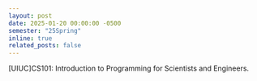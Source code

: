 ```yaml
---
layout: post
date: 2025-01-20 00:00:00 -0500
semester: "25Spring"
inline: true
related_posts: false
---
```


[UIUC]CS101: Introduction to Programming for Scientists and Engineers.
